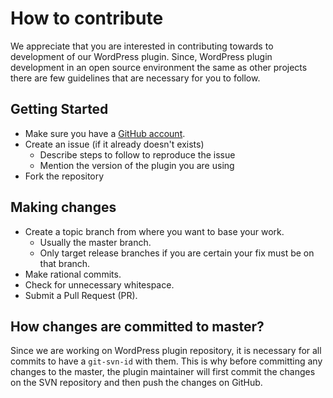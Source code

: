 # How to contribute

We appreciate that you are interested in contributing towards to development of our WordPress plugin. Since, WordPress plugin development in an open source environment the same as other projects there are few guidelines that are necessary for you to follow.

## Getting Started

- Make sure you have a [GitHub account](https://github.com/signup/free).
- Create an issue (if it already doesn't exists)
  - Describe steps to follow to reproduce the issue
  - Mention the version of the plugin you are using
- Fork the repository

## Making changes

- Create a topic branch from where you want to base your work.
  - Usually the master branch.
  - Only target release branches if you are certain your fix must be on that branch.
- Make rational commits.
- Check for unnecessary whitespace.
- Submit a Pull Request (PR).

## How changes are committed to master?

Since we are working on WordPress plugin repository, it is necessary for all commits to have a `git-svn-id` with them. This is why before committing any changes to the master, the plugin maintainer will first commit the changes on the SVN repository and then push the changes on GitHub.